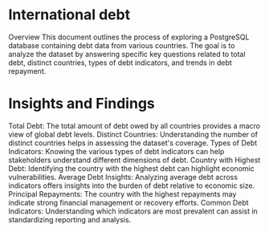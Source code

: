 # International debt
Overview
This document outlines the process of exploring a PostgreSQL database containing debt data from various countries. The goal is to analyze the dataset by answering specific key questions related to total debt, distinct countries, types of debt indicators, and trends in debt repayment.


# Insights and Findings
Total Debt: The total amount of debt owed by all countries provides a macro view of global debt levels.
Distinct Countries: Understanding the number of distinct countries helps in assessing the dataset's coverage.
Types of Debt Indicators: Knowing the various types of debt indicators can help stakeholders understand different dimensions of debt.
Country with Highest Debt: Identifying the country with the highest debt can highlight economic vulnerabilities.
Average Debt Insights: Analyzing average debt across indicators offers insights into the burden of debt relative to economic size.
Principal Repayments: The country with the highest repayments may indicate strong financial management or recovery efforts.
Common Debt Indicators: Understanding which indicators are most prevalent can assist in standardizing reporting and analysis.


